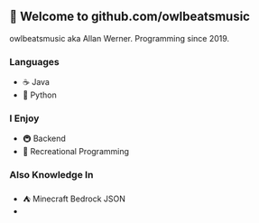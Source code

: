 ## 🌊 Welcome to **github.com/owlbeatsmusic**
owlbeatsmusic aka Allan Werner. Programming since 2019.
### Languages
* ☕ Java
* 🐍 Python
### I Enjoy
* 🚇 Backend
* 📑 Recreational Programming
### Also Knowledge In
* ⛺ Minecraft Bedrock JSON
* 

